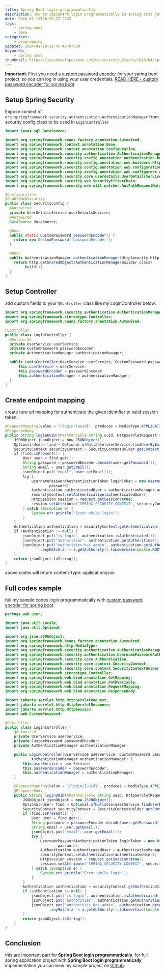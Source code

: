 ```yaml
---
title: Spring Boot login programmatically
description: How to implement login programmatically in spring boot java
date: 2024-01-18T20:56:37.270Z
tags:
    - spring-boot
    - java
categories:
    - programming
updated: 2024-01-19T19:45:48+07:00
keywords:
    - spring boot
thumbnail: https://javadeveloperzone.com/wp-content/uploads/2018/04/spring-boot-set-active-profile-programmatically-1024x488.jpg
---
```


**Important**:
First you need a [custom password encoder](/2024/01/spring-boot-custom-passwordEncoder.html) for your spring boot project, so you can log in using your user credentials. [READ HERE - custom password encoder for spring boot](/2024/01/spring-boot-custom-passwordEncoder.html).

## Setup Spring Security
Expose context of `org.springframework.security.authentication.AuthenticationManager` from security config class to be used in `LoginController`

```java
import javax.sql.DataSource;

import org.springframework.beans.factory.annotation.Autowired;
import org.springframework.context.annotation.Bean;
import org.springframework.context.annotation.Configuration;
import org.springframework.security.authentication.AuthenticationManager;
import org.springframework.security.config.annotation.authentication.builders.AuthenticationManagerBuilder;
import org.springframework.security.config.annotation.web.builders.HttpSecurity;
import org.springframework.security.config.annotation.web.configuration.EnableWebSecurity;
import org.springframework.security.config.annotation.web.configurers.AbstractHttpConfigurer;
import org.springframework.security.core.userdetails.UserDetailsService;
import org.springframework.security.web.SecurityFilterChain;
import org.springframework.security.web.util.matcher.AntPathRequestMatcher;

@Configuration
@EnableWebSecurity
public class SecurityConfig {
  @Autowired
  private UserDetailsService userDetailsService;
  @Autowired
  DataSource dataSource;

  @Bean
  public static CustomPassword passwordEncoder() {
    return new CustomPassword("passwordEncoder");
  }

  @Bean
  public AuthenticationManager authenticationManager(HttpSecurity http) throws Exception {
    return http.getSharedObject(AuthenticationManagerBuilder.class)
        .build();
  }
}
```

## Setup Controller
add custom fields to your `@Controller` class like my LoginController below.

```java
import org.springframework.security.authentication.AuthenticationManager;
import org.springframework.stereotype.Controller;
import org.springframework.beans.factory.annotation.Autowired;

@Controller
public class LoginController {
  @Autowired
  private UserService userService;
  private CustomPassword passwordEncoder;
  private AuthenticationManager authenticationManager;

  public LoginController(UserService userService, CustomPassword passwordEncoder, AuthenticationManager authenticationManager) {
      this.userService = userService;
      this.passwordEncoder = passwordEncoder;
      this.authenticationManager = authenticationManager;
  }
}
```

## Create endpoint mapping

create new url mapping for authenticate the given identifier to valid session token.

```java
@RequestMapping(value = "/login/{uuid}", produces = MediaType.APPLICATION_JSON_VALUE)
@ResponseBody
public String loginUUID(@PathVariable String uuid, HttpServletRequest request, HttpServletResponse response) {
    JSONObject jsonObject = new JSONObject();
    Optional<User> find = Optional.ofNullable(userService.findUserByEmail(uuid));
    SecurityContext securityContext = SecurityContextHolder.getContext();
    if (find.isPresent()) {
        User user = find.get();
        String password = passwordEncoder.decode(user.getPassword());
        String email = user.getEmail();
        jsonObject.put("email", user.getEmail());
        try {
            UsernamePasswordAuthenticationToken loginToken = new UsernamePasswordAuthenticationToken(email,
                    password);
            Authentication authenticatedUser = authenticationManager.authenticate(loginToken);
            securityContext.setAuthentication(authenticatedUser);
            HttpSession session = request.getSession(true);
            session.setAttribute("SPRING_SECURITY_CONTEXT", securityContext);
        } catch (Exception e) {
            System.err.println("Error while login");
        }
    }
    Authentication authentication = securityContext.getAuthentication();
    if (authentication != null) {
        jsonObject.put("is login", authentication.isAuthenticated());
        jsonObject.put("authorities", authentication.getAuthorities());
        jsonObject.put("authorities has admin", authentication.getAuthorities().stream()
                .anyMatch(a -> a.getAuthority().toLowerCase(Locale.ROOT).contains("admin")));
    }
    return jsonObject.toString();
}
```

above codes will return content-type: application/json

## Full codes sample
full my sample codes login programmatically with [custom password encoder for spring boot](/2024/01/spring-boot-custom-passwordEncoder.html).

```java
package web.user;

import java.util.Locale;
import java.util.Optional;

import org.json.JSONObject;
import org.springframework.beans.factory.annotation.Autowired;
import org.springframework.http.MediaType;
import org.springframework.security.authentication.AuthenticationManager;
import org.springframework.security.authentication.UsernamePasswordAuthenticationToken;
import org.springframework.security.core.Authentication;
import org.springframework.security.core.context.SecurityContext;
import org.springframework.security.core.context.SecurityContextHolder;
import org.springframework.stereotype.Controller;
import org.springframework.web.bind.annotation.GetMapping;
import org.springframework.web.bind.annotation.PathVariable;
import org.springframework.web.bind.annotation.RequestMapping;
import org.springframework.web.bind.annotation.ResponseBody;

import jakarta.servlet.http.HttpServletRequest;
import jakarta.servlet.http.HttpServletResponse;
import jakarta.servlet.http.HttpSession;
import web.CustomPassword;

@Controller
public class LoginController {
    @Autowired
    private UserService userService;
    private CustomPassword passwordEncoder;
    private AuthenticationManager authenticationManager;

    public LoginController(UserService userService, CustomPassword passwordEncoder,
            AuthenticationManager authenticationManager) {
        this.userService = userService;
        this.passwordEncoder = passwordEncoder;
        this.authenticationManager = authenticationManager;
    }

    @RequestMapping(value = "/login/{uuid}", produces = MediaType.APPLICATION_JSON_VALUE)
    @ResponseBody
    public String loginUUID(@PathVariable String uuid, HttpServletRequest request, HttpServletResponse response) {
        JSONObject jsonObject = new JSONObject();
        Optional<User> find = Optional.ofNullable(userService.findUserByUuid(uuid));
        SecurityContext securityContext = SecurityContextHolder.getContext();
        if (find.isPresent()) {
            User user = find.get();
            String password = passwordEncoder.decode(user.getPassword());
            String email = user.getEmail();
            jsonObject.put("email", user.getEmail());
            try {
                UsernamePasswordAuthenticationToken loginToken = new UsernamePasswordAuthenticationToken(email,
                        password);
                Authentication authenticatedUser = authenticationManager.authenticate(loginToken);
                securityContext.setAuthentication(authenticatedUser);
                HttpSession session = request.getSession(true);
                session.setAttribute("SPRING_SECURITY_CONTEXT", securityContext);
            } catch (Exception e) {
                System.err.println("Error while login");
            }
        }
        Authentication authentication = securityContext.getAuthentication();
        if (authentication != null) {
            jsonObject.put("is login", authentication.isAuthenticated());
            jsonObject.put("authorities", authentication.getAuthorities());
            jsonObject.put("authorities has admin", authentication.getAuthorities().stream()
                    .anyMatch(a -> a.getAuthority().toLowerCase(Locale.ROOT).contains("admin")));
        }
        return jsonObject.toString();
    }
}
```

## Conclusion

this are important part for **Spring Boot login programmatically**, for full spring application project with **Spring Boot login programmatically** implementation you can view my sample project on [Github](https://github.com/dimaslanjaka/Java/tree/master/Spring%20User%20Management).
